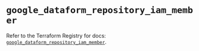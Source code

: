 # `google_dataform_repository_iam_member`

Refer to the Terraform Registry for docs: [`google_dataform_repository_iam_member`](https://registry.terraform.io/providers/hashicorp/google-beta/6.12.0/docs/resources/google_dataform_repository_iam_member).
